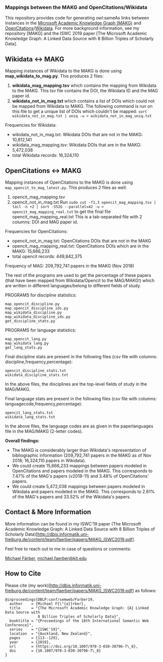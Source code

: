 ### Mappings between the MAKG and OpenCitations/Wikidata
This repository provides code for generating owl:sameAs links between instances in the [Microsoft Academic Knowledge Graph (MAKG)](http://ma-graph.org) and [OpenCitations](http://opencitations.net)/[Wikidata](http://wikidata.org). For more background information, see my repository [MAKG] and the ISWC 2019 paper [The Microsoft Academic Knowledge Graph: A Linked Data Source with 8 Billion Triples of Scholarly Data].

## Wikidata <-> MAKG
Mapping instances of Wikidata to the MAKG is done using __map_wikidata_to_mag.py__. This produces 2 files:
1. __wikidata_mag_mapping.tsv__ which contains the mapping from Wikidata to the MAKG. This tsv file contains the DOI, the Wikidata ID and the MAG paper id.
2. __wikidata_not_in_mag.txt__ which contains a list of DOIs which could not be mapped from Wikidata to MAKG.
The following command is run on this file to get a unique list of DOIs which couldn't be mapped: `sort wikidata_not_in_mag.txt | uniq -u > wikidata_not_in_mag_uniq.txt`

Frequencies for Wikidata:
* wikidata_not_in_mag.txt: Wikidata DOIs that are not in the MAKG: 10,812,141
* wikidata_mag_mapping.tsv: Wikidata DOIs that are in the MAKG: 5,472,038
* total Wikidata records: 16,324,110

## OpenCitations <-> MAKG
Mapping instances of OpenCitations to the MAKG is done using `map_opencit_to_mag_latest.py`. This produces 2 files as well:
1. opencit_mag_mapping.tsv
2. opencit_not_in_mag.txt
Run `sudo cut -f1,3 opencit_mag_mapping.tsv | tail -n +2 | sort -S52G --parallel=42 -u > opencit_mag_mapping_real.txt` to get the final file opencit_mag_mapping_real.txt
This is a tab-separated file with 2 columns: DOI and MAG paper id.

Frequencies for OpenCitations:
* opencit_not_in_mag.txt: OpenCitations DOIs that are not in the MAKG
* opencit_mag_mapping_real.txt: OpenCitations DOIs which are in the MAKG: 15,666,233
* total opencit records: 449,842,375

Frequency of MAG:
209,792,741 papers in the MAKG (Nov 2018)



The rest of the programs are used to get the percentage of these papers (that have been mapped from Wikidata/Opencit to the MAG/MAKG!) which are written in different languages/belong to different fields of study.

PROGRAMS for discipline statistics:
```
map_opencit_discipline.py
map_opencit_discipline_ids.py
map_wikidata_discipline.py
map_wikidata_discipline_ids.py
get_discipline_stats.py
```
PROGRAMS for language statistics:
```
map_opencit_lang.py
map_wikidata_lang.py
get_lang_stats.py
```

Final discipline stats are present in the following files (csv file with columns: discipline,frequency,percentage):

```
opencit_discipline_stats.txt
wikidata_discipline_stats.txt
```

In the above files, the disciplines are the top-level fields of study in the MAG/MAKG.

Final language stats are present in the following files (csv file with columns: languagecode,frequency,percentage):
```
opencit_lang_stats.txt
wikidata_lang_stats.txt
```
In the above files, the language codes are as given in the paperlanguages file in the MAG/MAKG (2-letter codes).


__Overall findings:__
* The MAKG is considerably larger than Wikidata's representation of bibliographic information (209,792,741 papers in the MAKG as of Nov 2018; 16,324,110 papers in Wikidata).
* We could create 15,666,233 mappings between papers modeled in OpenCitations and papers modeled in the MAKG. This corresponds to 7.47% of the MAG's papers (v2018-11) and 3.48% of OpenCitations' papers.
* We could create 5,472,038 mappings between papers modeled in Wikidata and papers modeled in the MAKG. This corresponds to 2.61% of the MAG's papers and 33.52% of the Wikidata's papers.

## Contact & More Information
More information can be found in my ISWC'19 paper (The Microsoft Academic Knowledge Graph: A Linked Data Source with 8 Billion Triples of Scholarly Data)[http://dbis.informatik.uni-freiburg.de/content/team/faerber/papers/MAKG_ISWC2019.pdf].

Feel free to reach out to me in case of questions or comments:

[Michael Färber](https://sites.google.com/view/michaelfaerber), michael.faerber@kit.edu

## How to Cite
Please cite (my work)[http://dbis.informatik.uni-freiburg.de/content/team/faerber/papers/MAKG_ISWC2019.pdf] as follows:
```
@inproceedings{DBLP:conf/semweb/Farber19,
  author    = {Michael F{\"{a}}rber},
  title     = "{The Microsoft Academic Knowledge Graph: {A} Linked Data Source with
               8 Billion Triples of Scholarly Data}",
  booktitle = "{Proceedings of the 18th International Semantic Web Conference}",
  series    = "{ISWC'19}",
  location  = "{Auckland, New Zealand}",
  pages     = {113--129},
  year      = {2019},
  url       = {https://doi.org/10.1007/978-3-030-30796-7\_8},
  doi       = {10.1007/978-3-030-30796-7\_8}
}

```
